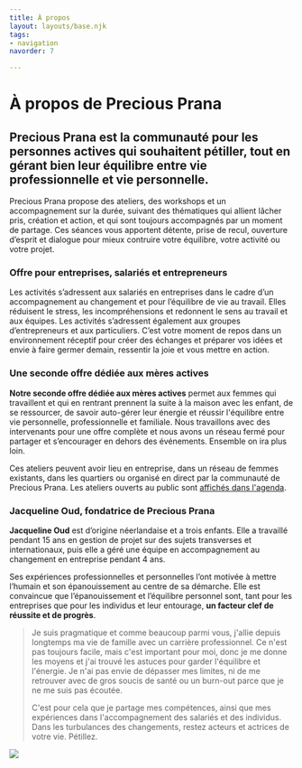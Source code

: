 ```yaml
---
title: À propos
layout: layouts/base.njk
tags:
- navigation
navorder: 7

---
```

# À propos de Precious Prana

## **Precious Prana** est la communauté pour **les personnes actives qui souhaitent pétiller**, tout en gérant bien leur équilibre entre vie professionnelle et vie personnelle.

Precious Prana propose des ateliers, des workshops et un accompagnement sur la durée, suivant des thématiques qui allient lâcher pris, création et action, et qui sont toujours accompagnés par un moment de partage. Ces séances vous apportent détente, prise de recul, ouverture d’esprit et dialogue pour mieux contruire votre équilibre, votre activité ou votre projet.

### Offre pour entreprises, salariés et entrepreneurs

Les activités s’adressent aux salariés en entreprises dans le cadre d’un accompagnement au changement et pour l’équilibre de vie au travail. Elles réduisent le stress, les incompréhensions et redonnent le sens au travail et aux équipes. Les activités s’adressent également aux groupes d’entrepreneurs et aux particuliers. C’est votre moment de repos dans un environnement réceptif pour créer des échanges et préparer vos idées et envie à faire germer demain, ressentir la joie et vous mettre en action.

### Une seconde offre dédiée aux mères actives

**Notre seconde offre dédiée aux mères actives** permet aux femmes qui travaillent et qui en rentrant  prennent la suite à la maison avec les enfant, de se ressourcer, de savoir auto-gérer leur énergie et réussir l'équilibre entre vie personnelle, professionnelle et familiale. Nous travaillons avec des intervenants pour une offre complète et nous avons un réseau fermé pour partager et s’encourager en dehors des événements. Ensemble on ira plus loin.

Ces ateliers peuvent avoir lieu en entreprise, dans un réseau de femmes existants, dans les quartiers ou organisé en direct par la communauté de Precious Prana. Les ateliers ouverts au public sont [affichés dans l'agenda]().

### Jacqueline Oud, fondatrice de Precious Prana

**Jacqueline Oud** est d’origine néerlandaise et a trois enfants. Elle a travaillé pendant 15 ans en gestion de projet sur des sujets transverses et internationaux, puis elle a géré une équipe en accompagnement au changement en entreprise pendant 4 ans.

Ses expériences professionnelles et personnelles l’ont motivée à mettre l’humain et son épanouissement au centre de sa démarche. Elle est convaincue que l’épanouissement et l’équilibre personnel sont, tant pour les entreprises que pour les individus et leur entourage, **un facteur clef de réussite et de progrès**.

> Je suis pragmatique et comme beaucoup parmi vous, j'allie depuis longtemps ma vie de famille avec un carrière professionnel. Ce n'est pas toujours facile, mais c'est important pour moi, donc je me donne les moyens et j'ai trouvé les astuces pour garder l'équilibre et l'énergie. Je n'ai pas envie de dépasser mes limites, ni de me retrouver avec de gros soucis de santé ou un burn-out parce que je ne me suis pas écoutée. 
>
> C'est pour cela que je partage mes compétences, ainsi que mes expériences dans l'accompagnement des salariés et des individus. Dans les turbulances des changements, restez acteurs et actrices de votre vie. Pétillez.

![](/images/illustrations/woman-blowing-glitters-on-her-hands.jpg)